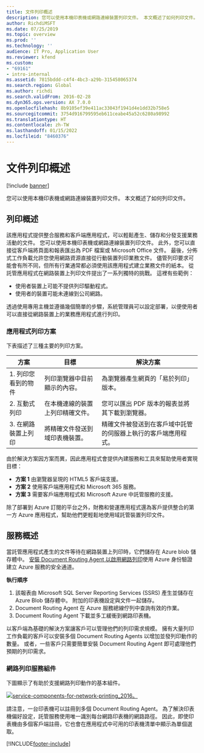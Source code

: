 ```yaml
---
title: 文件列印概述
description: 您可以使用本機印表機或網路連線裝置列印文件。 本文概述了如何列印文件。
author: RichdiMSFT
ms.date: 07/25/2019
ms.topic: overview
ms.prod: ''
ms.technology: ''
audience: IT Pro, Application User
ms.reviewer: kfend
ms.custom:
- "69161"
- intro-internal
ms.assetid: 7815bddd-c4f4-4bc3-a29b-315458065374
ms.search.region: Global
ms.author: richdi
ms.search.validFrom: 2016-02-28
ms.dyn365.ops.version: AX 7.0.0
ms.openlocfilehash: 8b9105ef39e411ac33043f1941d4e1dd32b758e5
ms.sourcegitcommit: 3754d916799595eb611ceabe45a52c6280a98992
ms.translationtype: HT
ms.contentlocale: zh-TW
ms.lasthandoff: 01/15/2022
ms.locfileid: "8460376"
---
```

# <a name="document-printing-overview"></a>文件列印概述

[!include [banner](../includes/banner.md)]

您可以使用本機印表機或網路連線裝置列印文件。 本文概述了如何列印文件。

## <a name="printing-overview"></a>列印概述

該應用程式提供整合服務和客戶端應用程式，可以輕鬆產生、儲存和分發支援業務活動的文件。 您可以使用本機印表機或網路連線裝置列印文件。 此外，您可以直接從客戶端將頁面和報表匯出為 PDF 檔案或 Microsoft Office 文件。 最後，分佈式工作負載允許您使用網路資源直接從行動裝置列印業務文件。 儘管列印要求可能會有所不同，但所有行業通常都必須使用該應用程式建立業務文件的紙本。 從託管應用程式在網路裝置上列印文件提出了一系列獨特的挑戰。 這裡有些範例：

- 使用者裝置上可能不提供列印驅動程式。
- 使用者的裝置可能未連線到公司網路。

透過使用專用主機並遵循幾個簡單的步驟，系統管理員可以設定部署，以便使用者可以直接從網路裝置上的業務應用程式進行列印。

### <a name="application-printing-scenarios"></a>應用程式列印方案 

下表描述了三種主要的列印方案。

| 方案                        | 目標                                                      | 解決方案 |
|---------------------------------|-----------------------------------------------------------|----------|
| 1. 列印您看到的物件        | 列印瀏覽器中目前顯示的內容。             | 為瀏覽器產生網頁的「易於列印」版本。 |
| 2. 互動式列印         | 在本機連線的裝置上列印精確文件。 | 您可以匯出 PDF 版本的報表並將其下載到瀏覽器。 |
| 3. 在網路裝置上列印 | 將精確文件發送到域印表機裝置。     | 精確文件被發送到在客戶域中託管的伺服器上執行的客戶端應用程式。 |

由於解決方案因方案而異，因此應用程式會提供內建服務和工具來幫助使用者實現目標：

- **方案 1** 由瀏覽器呈現的 HTML5 客戶端支援。
- **方案 2** 使用客戶端應用程式和 Microsoft 365 服務。
- **方案 3** 需要客戶端應用程式和 Microsoft Azure 中託管服務的支援。

除了部署到 Azure 訂閱的平台之外，財務和營運應用程式還為客戶提供整合的第一方 Azure 應用程式，幫助他們更輕鬆地使用域託管裝置列印文件。

## <a name="service-overview"></a>服務概述
當託管應用程式產生的文件等待在網路裝置上列印時，它們儲存在 Azure blob 儲存體中。 [安裝 Document Routing Agent 以啟用網路列印](install-document-routing-agent.md)使用 Azure 身份驗證建立 Azure 服務的安全通道。

**執行順序**

1. 該報表由 Microsoft SQL Server Reporting Services (SSRS) 產生並儲存在 Azure Blob 儲存體中。 附加的印表機設定與文件一起儲存。
2. Document Routing Agent 在 Azure 服務總線佇列中查詢有效的作業。
3. Document Routing Agent 下載並多工緩衝到網路印表機。

以客戶端為基礎的解決方案讓客戶可以管理他們的列印需求規模。 擁有大量列印工作負載的客戶可以安裝多個 Document Routing Agents 以增加並發列印動作的數量。 或者，一些客戶只需要簡單安裝 Document Routing Agent 即可處理他們預期的列印需求。

### <a name="service-components-for-network-printing"></a>網路列印服務組件

下圖顯示了有助於支援網路列印動作的基本組件。

[![service-components-for-network-printing\_2016。](./media/service-components-for-network-printing_2016.png)](./media/service-components-for-network-printing_2016.png)

請注意，一台印表機可以註冊到多個 Document Routing Agent。 為了解決印表機偏好設定，託管服務使用唯一識別每台網路印表機的網路路徑。 因此，即使印表機由多個客戶端註冊，它也會在應用程式中可用的印表機清單中顯示為單個選取。


[!INCLUDE[footer-include](../../../includes/footer-banner.md)]